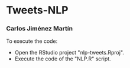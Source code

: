 # Tweets-NLP

### Carlos Jiménez Martín

To execute the code:
- Open the RStudio project "nlp-tweets.Rproj".
- Execute the code of the "NLP.R" script.